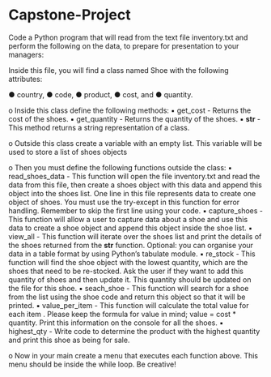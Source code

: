 # Capstone-Project

Code a Python program that will read from the text file inventory.txt and perform the following on the data, to prepare for presentation to your managers:

Inside this file, you will find a class named Shoe with the following
attributes:

● country,
● code,
● product,
● cost, and
● quantity.

o Inside this class define the following methods:
▪ get_cost - Returns the cost of the shoes.
▪ get_quantity - Returns the quantity of the shoes.
▪ __str__ - This method returns a string representation of a class.

o Outside this class create a variable with an empty list. This variable will be used to store a list of shoes objects

o Then you must define the following functions outside the class:
▪ read_shoes_data - This function will open the file inventory.txt and read the data from this file, then create a shoes object with this data and append this object into the shoes list. One line in this file represents data to create one object of shoes. You must use the try-except in this function for error handling. Remember to skip the first line using your code.
▪ capture_shoes - This function will allow a user to capture data about a shoe and use this data to create a shoe object and append this object inside the shoe list.
▪ view_all - This function will iterate over the shoes list and print the details of the shoes returned from the __str__ function. Optional: you can organise your data in a table format by using Python’s tabulate module.
▪ re_stock - This function will find the shoe object with the lowest quantity, which are the shoes that need to be re-stocked. Ask the user if they want to add this quantity of shoes and then update it. This quantity should be updated on the file for this shoe.
▪ seach_shoe - This function will search for a shoe from the list using the shoe code and return this object so that it will be printed.
▪ value_per_item - This function will calculate the total value for each item . Please keep the formula for value in mind; value = cost * quantity. Print this information on the console for all the shoes.
▪ highest_qty - Write code to determine the product with the highest quantity and print this shoe as being for sale.

o Now in your main create a menu that executes each function above. This menu should be inside the while loop. Be creative!
